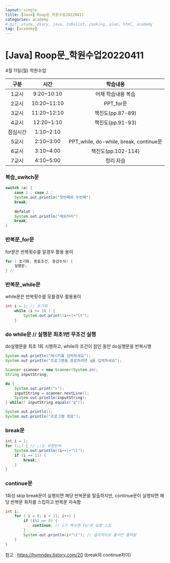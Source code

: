 ```yaml
---
layout: single
title: [Java] Roop문_학원수업20220411
categories: academy
# git, study, diary, java, toDolist, cooking, plan, html, academy
tag: [academy] 
---
```


# [Java] Roop문_학원수업20220411

4월 11일(월) 학원수업

|구분|시간|학습내용|
|:--:|:--:|:--:| 
|1교시|9:20~10:10|어제 학습내용 복습|
|2교시|10:20~11:10|PPT_for문|
|3교시|11:20~12:10|책진도(pp.87-89)|
|4교시|12:20~1:10|책진도(pp.91-93)|
|점심시간|1:10~2:10||
|5교시|2:10~3:00|PPT_while, do-while, break, continue문|
|6교시|3:10~4:00|책진도(pp.102-114)|
|7교시|4:10~5:00|정리 자습|

### 복습_switch문
~~~java
switch (a) {
    case 1 : case 2 :
    System.out.println("첫번째와 두번째")
    break;
    
    defalut :
    System.out.println("예외처리")
    break;
}
~~~

### 반복문_for문

for문은 반복횟수를 알경우 활용 용이

~~~java
for ( 초기화; 종료조건; 증감수식) {
    실행문;
} //
~~~

### 반복문_while문

while문은 반복횟수를 모를경우 활용용이

~~~java
int i = 1; // 초기화
    while (i <= 10 ) {
        System.out.print((i++)+"\t");
    }
~~~

### do while문 // 실행문 최초1번 무조건 실행

do실행문을 최초 1회 시행하고,
while의 조건이 참인 동안 do실행문을 반복시행

~~~java
System.out.println("메시지를 입력하세요");
System.out.println("프로그램을 종료하려면 q를 입력하세요");

Scanner scanner = new Scanner(System.in);
String inputString;

do {
    System.out.print(">");
    inputString = scanner.nextLine();
    System.out.println(inputString);
} while(! inputString.equals("q"));

System.out.println();
System.out.println("프로그램 종료");
~~~

### break문

~~~java
int i = 1;
for (;;) { // ;;는 무한반복
    System.out.println((i++)+"\t");
    if (i == 11) {
        break;
    }
}
~~~

### continue문

1회성 skip
break문이 실행되면 해당 반복문을 탈출하지만,
continue문이 실행되면 해당 반복문 회차를 스킵하고 반복문 지속함

~~~java
int i;
    for ( i = 0; i < 11; i++) {
        if (i%2 == 0) {
            continue; // i가 짝수면 for문 실행 스킵
        }
        System.out.println(i+"\t"); // 결과적으로 홀수만 출력됨
    }
}
~~~

참고 : https://hymndev.tistory.com/20 (break와 continue차이)